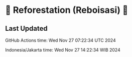 
# 🌳 Reforestation (Reboisasi) 🌲

## Last Updated

GitHub Actions time: Wed Nov 27 07:22:34 UTC 2024

Indonesia/Jakarta time: Wed Nov 27 14:22:34 WIB 2024
